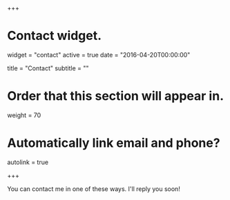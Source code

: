 +++
# Contact widget.
widget = "contact"
active = true
date = "2016-04-20T00:00:00"

title = "Contact"
subtitle = ""

# Order that this section will appear in.
weight = 70

# Automatically link email and phone?
autolink = true

+++

You can contact me in one of these ways. I'll reply you soon!
